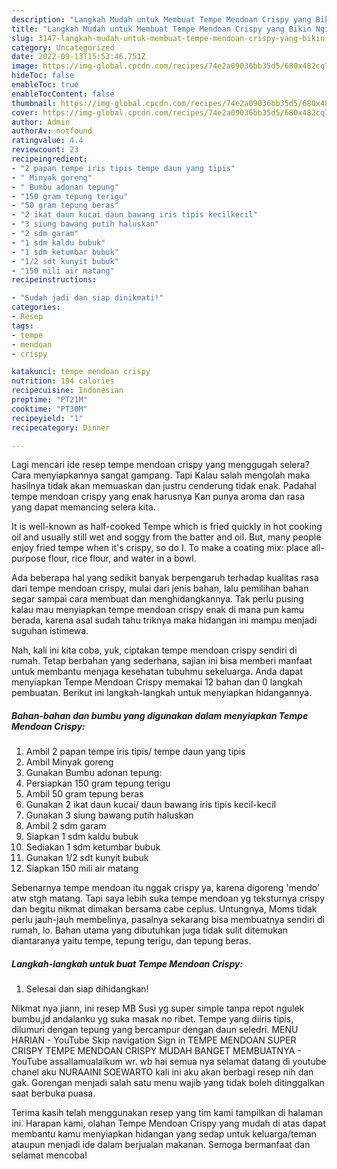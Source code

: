 ```yaml
---
description: "Langkah Mudah untuk Membuat Tempe Mendoan Crispy yang Bikin Ngiler, Buat Buka Puasa Sempurna"
title: "Langkah Mudah untuk Membuat Tempe Mendoan Crispy yang Bikin Ngiler, Buat Buka Puasa Sempurna"
slug: 3147-langkah-mudah-untuk-membuat-tempe-mendoan-crispy-yang-bikin-ngiler-buat-buka-puasa-sempurna
category: Uncategorized
date: 2022-09-13T15:53:46.751Z
image: https://img-global.cpcdn.com/recipes/74e2a09036bb35d5/680x482cq70/tempe-mendoan-crispy-foto-resep-utama.jpg
hideToc: false
enableToc: true
enableTocContent: false
thumbnail: https://img-global.cpcdn.com/recipes/74e2a09036bb35d5/680x482cq70/tempe-mendoan-crispy-foto-resep-utama.jpg
cover: https://img-global.cpcdn.com/recipes/74e2a09036bb35d5/680x482cq70/tempe-mendoan-crispy-foto-resep-utama.jpg
author: Admin
authorAv: notfound
ratingvalue: 4.4
reviewcount: 23
recipeingredient:
- "2 papan tempe iris tipis tempe daun yang tipis"
- " Minyak goreng"
- " Bumbu adonan tepung"
- "150 gram tepung terigu"
- "50 gram tepung beras"
- "2 ikat daun kucai daun bawang iris tipis kecilkecil"
- "3 siung bawang putih haluskan"
- "2 sdm garam"
- "1 sdm kaldu bubuk"
- "1 sdm ketumbar bubuk"
- "1/2 sdt kunyit bubuk"
- "150 mili air matang"
recipeinstructions:

- "Sudah jadi dan siap dinikmati!"
categories:
- Resep
tags:
- tempe
- mendoan
- crispy

katakunci: tempe mendoan crispy 
nutrition: 194 calories
recipecuisine: Indonesian
preptime: "PT21M"
cooktime: "PT30M"
recipeyield: "1"
recipecategory: Dinner

---
```



Lagi mencari ide resep tempe mendoan crispy yang menggugah selera? Cara menyiapkannya sangat gampang. Tapi Kalau salah mengolah maka hasilnya tidak akan memuaskan dan justru cenderung tidak enak. Padahal tempe mendoan crispy yang enak harusnya Kan punya aroma dan rasa yang dapat memancing selera kita.


It is well-known as half-cooked Tempe which is fried quickly in hot cooking oil and usually still wet and soggy from the batter and oil. But, many people enjoy fried tempe when it&#39;s crispy, so do I. To make a coating mix: place all-purpose flour, rice flour, and water in a bowl.

Ada beberapa hal yang sedikit banyak berpengaruh terhadap kualitas rasa dari tempe mendoan crispy, mulai dari jenis bahan, lalu pemilihan bahan segar sampai cara membuat dan menghidangkannya. Tak perlu pusing kalau mau menyiapkan tempe mendoan crispy enak di mana pun kamu berada, karena asal sudah tahu triknya maka hidangan ini mampu menjadi suguhan istimewa.


Nah, kali ini kita coba, yuk, ciptakan tempe mendoan crispy sendiri di rumah. Tetap berbahan yang sederhana, sajian ini bisa memberi manfaat untuk membantu menjaga kesehatan tubuhmu sekeluarga. Anda dapat menyiapkan Tempe Mendoan Crispy memakai 12 bahan dan 0 langkah pembuatan. Berikut ini langkah-langkah untuk menyiapkan hidangannya.

<!--inarticleads1-->

##### Bahan-bahan dan bumbu yang digunakan dalam menyiapkan Tempe Mendoan Crispy:

1. Ambil 2 papan tempe iris tipis/ tempe daun yang tipis
1. Ambil  Minyak goreng
1. Gunakan  Bumbu adonan tepung:
1. Persiapkan 150 gram tepung terigu
1. Ambil 50 gram tepung beras
1. Gunakan 2 ikat daun kucai/ daun bawang iris tipis kecil-kecil
1. Gunakan 3 siung bawang putih haluskan
1. Ambil 2 sdm garam
1. Siapkan 1 sdm kaldu bubuk
1. Sediakan 1 sdm ketumbar bubuk
1. Gunakan 1/2 sdt kunyit bubuk
1. Siapkan 150 mili air matang


Sebenarnya tempe mendoan itu nggak crispy ya, karena digoreng &#39;mendo&#39; atw stgh matang. Tapi saya lebih suka tempe mendoan yg teksturnya crispy dan begitu nikmat dimakan bersama cabe ceplus. Untungnya, Moms tidak perlu jauh-jauh membelinya, pasalnya sekarang bisa membuatnya sendiri di rumah, lo. Bahan utama yang dibutuhkan juga tidak sulit ditemukan diantaranya yaitu tempe, tepung terigu, dan tepung beras. 

<!--inarticleads2-->

##### Langkah-langkah untuk buat Tempe Mendoan Crispy:


1. Selesai dan siap dihidangkan!

Nikmat nya jiann, ini resep MB Susi yg super simple tanpa repot ngulek bumbu,jd andalanku yg suka masak no ribet. Tempe yang diiris tipis, dilumuri dengan tepung yang bercampur dengan daun seledri. MENU HARIAN - YouTube Skip navigation Sign in TEMPE MENDOAN SUPER CRISPY TEMPE MENDOAN CRISPY MUDAH BANGET MEMBUATNYA - YouTube assallamualaikum wr. wb hai semua nya selamat datang di youtube chanel aku NURAAINI SOEWARTO kali ini aku akan berbagi resep nih dan gak. Gorengan menjadi salah satu menu wajib yang tidak boleh ditinggalkan saat berbuka puasa. 

Terima kasih telah menggunakan resep yang tim kami tampilkan di halaman ini. Harapan kami, olahan Tempe Mendoan Crispy yang mudah di atas dapat membantu kamu menyiapkan hidangan yang sedap untuk keluarga/teman ataupun menjadi ide dalam berjualan makanan. Semoga bermanfaat dan selamat mencoba!
